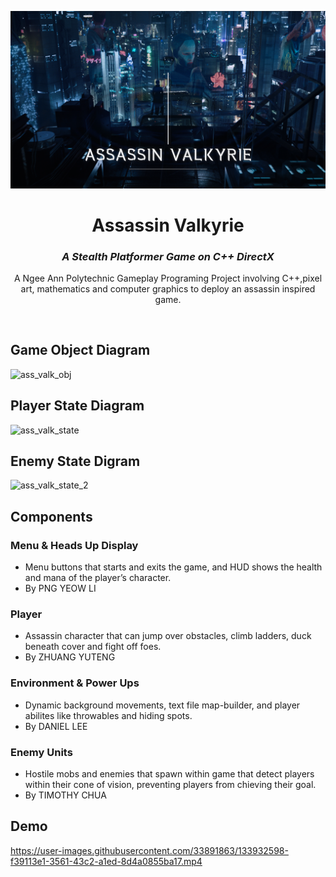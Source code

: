 <p align="center">
  <a href="https://getbootstrap.com/">
      <img src="https://github.com/ooawagaeri/AssassinValkyrie/blob/main/README%20Resources/Poster.png?raw=true">
  </a>
</p>
<h1 align="center">Assassin Valkyrie</h1>
<h3 align="center"><i>A Stealth Platformer Game on C++ DirectX</i></h3>
<p align="center">
A Ngee Ann Polytechnic Gameplay Programing Project involving C++,pixel art, mathematics and  computer graphics to deploy an assassin inspired game.
</p>
<br/>
  
## Game Object Diagram

![ass_valk_obj](https://user-images.githubusercontent.com/33891863/133932360-d3a3b1d9-5e81-47f0-bcb4-bbfbe7fec2c3.png)

## Player State Diagram

![ass_valk_state](https://user-images.githubusercontent.com/33891863/133932368-552a8d39-13b8-471b-bb85-bcb59efef585.png)

## Enemy State Digram

![ass_valk_state_2](https://user-images.githubusercontent.com/33891863/133932378-f98cfe6c-aff7-4174-b4e9-b0d4b465f151.png)

## Components

### Menu & Heads Up Display

- Menu buttons that starts and exits the game, and HUD shows the health and mana of the player’s character.
- By PNG YEOW LI

### Player

- Assassin character that can jump over obstacles, climb ladders, duck beneath cover and fight off foes.
- By ZHUANG YUTENG

### Environment & Power Ups

- Dynamic background movements, text file map-builder, and player abilites like throwables and hiding spots.
- By DANIEL LEE

### Enemy Units

- Hostile mobs and enemies that spawn within game that detect players within their cone of vision, preventing players from chieving their goal.
- By TIMOTHY CHUA

## Demo


https://user-images.githubusercontent.com/33891863/133932598-f39113e1-3561-43c2-a1ed-8d4a0855ba17.mp4



